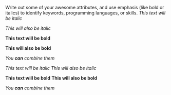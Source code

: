 Write out some of your awesome attributes, and use emphasis (like bold or italics) to identify keywords, programming languages, or skills. 
*This text will be italic*

_This will also be italic_

**This text will be bold**

__This will also be bold__

_You **can** combine them_


*This text will be italic*
_This will also be italic_

**This text will be bold**
__This will also be bold__

_You **can** combine them_

	













